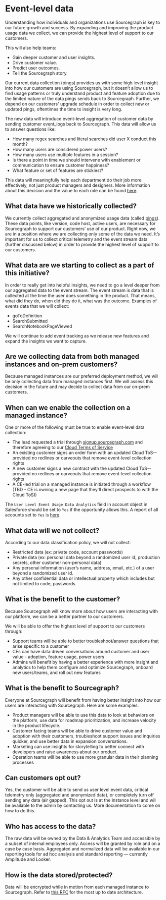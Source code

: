 # Event-level data

Understanding how individuals and organizations use Sourcegraph is key to our future growth and success. By expanding and improving the product usage data we collect, we can provide the highest level of support to our customers.

This will also help teams:

- Gain deeper customer and user insights.
- Drive customer value.
- Predict user outcomes.
- Tell the Sourcegraph story.

Our current data collection (pings) provides us with some high level insight into how our customers are using Sourcegraph, but it doesn’t allow us to find usage patterns or truly understand product and feature adoption due to the limited nature of the data pings sends back to Sourcegraph. Further, we depend on our customers' upgrade schedule in order to collect new or updated pings, oftentimes the time to insight is very long.

The new data will introduce event-level aggregation of customer data by sending customer event_logs back to Sourcegraph. This data will allow us to answer questions like:

- How many regex searches and literal searches did user X conduct this month?
- How many users are considered power users?
- How many users use multiple features in a session?
- Is there a point in time we should intervene with enablement or communication to ensure customer happiness?
- What feature or set of features are stickiest?

This data will meaningfully help each department do their job more effectively, not just product managers and designers. More information about this decision and the value to each role can be found [here](https://docs.google.com/document/d/10xyTkaxPvhCIXWyAzkvMkY_JNPJwSnPd2U_rTnrzqOQ/edit).

## What data have we historically collected?

We currently collect aggregated and anonymized usage data (called [pings](https://docs.sourcegraph.com/admin/pings#pings)). These data points, like version, code host, active users, are necessary for Sourcegraph to support our customers’ use of our product. Right now, we are in a position where we are collecting only some of the data we need. It’s important for us to collect critical telemetry and the event stream data (further discussed below) in order to provide the highest level of support to our customers.

## What data are we starting to collect as a part of this initiative?

In order to really get into helpful insights, we need to go a level deeper from our aggregated data to the event stream. The event stream is data that is collected at the time the user does something in the product. That means, what did they do, when did they do it, what was the outcome. Examples of events data that we will collect:

- goToDefinition
- SearchSubmitted
- SearchNotebookPageViewed

We will continue to add event tracking as we release new features and expand the insights we want to capture.

## Are we collecting data from both managed instances and on-prem customers?

Because managed instances are our preferred deployment method, we will be only collecting data from managed instances first. We will assess this decision in the future and may decide to collect data from our on-prem customers.

## When can we enable the collection on a managed instance?

One or more of the following must be true to enable event-level data collection:

- The lead requested a trial through [signup.sourcegraph.com](https://signup.sourcegraph.com/) and therefore agreeing to our [Cloud Terms of Service](https://about.sourcegraph.com/terms/cloud)
- An existing customer signs an order form with an updated Cloud ToS--provided no redlines or carveouts that remove event-level collection rights
- A new customer signs a new contract with the updated Cloud ToS--provided no redlines or carveouts that remove event-level collection rights
- A CE-led trial on a managed instance is initiated through a workflow (TBD - CE is owning a new page that they'll direct prospects to with the Cloud ToS))

The `User Level Event Usage Data Analytics` field in account object in Salesforce should be set to `Yes` if the opportunity allows this. A report of all accounts set to `Yes` is [here](https://sourcegraph2020.lightning.force.com/lightning/r/Report/00O5b0000051EOrEAM/view).

## What data will we not collect?

According to our data classification policy, we will not collect:

- Restricted data (ex: private code, account passwords)
- Private data (ex: personal data beyond a randomized user id, production secrets, other customer non-personal data)
- Any personal information (user’s name, address, email, etc.) of a user beyond a randomized user id.
- Any other confidential data or intellectual property which includes but not limited to code, passwords.

## What is the benefit to the customer?

Because Sourcegraph will know more about how users are interacting with our platform, we can be a better partner to our customers.

We will be able to offer the highest level of support to our customers through:

- Support teams will be able to better troubleshoot/answer questions that arise specific to a customer
- CEs can have data driven conversations around customer and user value - adoption, feature usage, power users
- Admins will benefit by having a better experience with more insight and analytics to help them configure and optimize Sourcegraph, onboard new users/teams, and roll out new features

## What is the benefit to Sourcegraph?

Everyone at Sourcegraph will benefit from having better insight into how our users are interacting with Sourcegraph. Here are some examples:

- Product managers will be able to use this data to look at behaviors on the platform, use data for roadmap prioritization, and increase velocity in the product lifecycle.
- Customer facing teams will be able to drive customer value and adoption with their customers, troubleshoot support issues and inquiries quicker, and use better data in expansion conversations.
- Marketing can use insights for storytelling to better connect with developers and raise awareness about our product.
- Operation teams will be able to use more granular data in their planning processes

## Can customers opt out?

Yes, the customer will be able to send us user level event data, critical telemetry only (aggregated and anonymized data), or completely turn off sending any data (air gapped). This opt out is at the instance level and will be available to the admin by contacting us. More documentation to come on how to do this.

## Who has access to the data?

The raw data will be owned by the Data & Analytics Team and accessible by a subset of internal employees only. Access will be granted by role and on a case by case basis. Aggregated and normalized data will be available in our reporting tools for ad hoc analysis and standard reporting — currently Amplitude and Looker.

## How is the data stored/protected?

Data will be encrypted while in motion from each managed instance to Sourcegraph. Refer to [this RFC](https://docs.google.com/document/d/1N9aO0uTlvwXI7FzdPjIUCn_d1tRkJUfsc0urWigRf6s/edit#) for the most up to date architecture.
